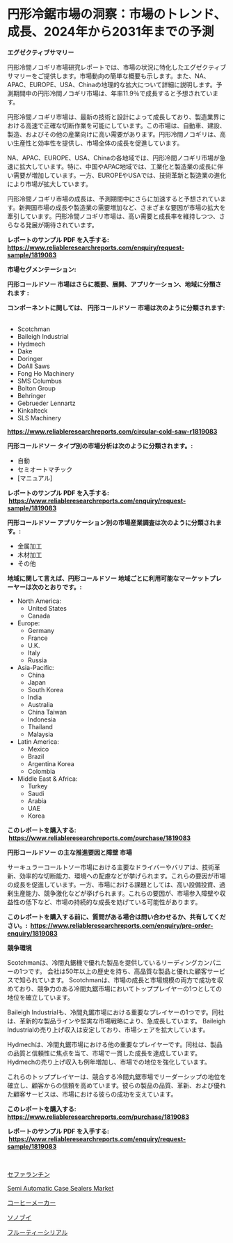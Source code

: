 <p><h1>円形冷鋸市場の洞察：市場のトレンド、成長、2024年から2031年までの予測</h1></p><p><strong>エグゼクティブサマリー</strong></p>
<p><p>円形冷間ノコギリ市場研究レポートでは、市場の状況に特化したエグゼクティブサマリーをご提供します。市場動向の簡単な概要も示します。また、NA、APAC、EUROPE、USA、Chinaの地理的な拡大について詳細に説明します。予測期間中の円形冷間ノコギリ市場は、年率11.9％で成長すると予想されています。</p><p>円形冷間ノコギリ市場は、最新の技術と設計によって成長しており、製造業界における高速で正確な切断作業を可能にしています。この市場は、自動車、建設、製造、およびその他の産業向けに高い需要があります。円形冷間ノコギリは、高い生産性と効率性を提供し、市場全体の成長を促進しています。</p><p>NA、APAC、EUROPE、USA、Chinaの各地域では、円形冷間ノコギリ市場が急速に拡大しています。特に、中国やAPAC地域では、工業化と製造業の成長に伴い需要が増加しています。一方、EUROPEやUSAでは、技術革新と製造業の進化により市場が拡大しています。</p><p>円形冷間ノコギリ市場の成長は、予測期間中にさらに加速すると予想されています。新興国市場の成長や製造業の需要増加など、さまざまな要因が市場の拡大を牽引しています。円形冷間ノコギリ市場は、高い需要と成長率を維持しつつ、さらなる発展が期待されています。</p></p>
<p><strong>レポートのサンプル PDF を入手する: <a href="https://www.reliableresearchreports.com/enquiry/request-sample/1819083">https://www.reliableresearchreports.com/enquiry/request-sample/1819083</a></strong></p>
<p><strong>市場セグメンテーション:</strong></p>
<p><strong> 円形コールドソー 市場はさらに概要、展開、アプリケーション、地域に分類されます :</strong></p>
<p><strong>コンポーネントに関しては、 円形コールドソー 市場は次のように分類されます: &nbsp;</strong></p>
<p><ul><li>Scotchman</li><li>Baileigh Industrial</li><li>Hydmech</li><li>Dake</li><li>Doringer</li><li>DoAll Saws</li><li>Fong Ho Machinery</li><li>SMS Columbus</li><li>Bolton Group</li><li>Behringer</li><li>Gebrueder Lennartz</li><li>Kinkalteck</li><li>SLS Machinery</li></ul></p>
<p><strong><a href="https://www.reliableresearchreports.com/circular-cold-saw-r1819083">https://www.reliableresearchreports.com/circular-cold-saw-r1819083</a></strong></p>
<p><strong> 円形コールドソー タイプ別の市場分析は次のように分類されます。:</strong></p>
<p><ul><li>自動</li><li>セミオートマチック</li><li>[マニュアル]</li></ul></p>
<p><strong>レポートのサンプル PDF を入手する: &nbsp;<a href="https://www.reliableresearchreports.com/enquiry/request-sample/1819083">https://www.reliableresearchreports.com/enquiry/request-sample/1819083</a></strong></p>
<p><strong> 円形コールドソー アプリケーション別の市場産業調査は次のように分類されます。:</strong></p>
<p><ul><li>金属加工</li><li>木材加工</li><li>その他</li></ul></p>
<p><strong>地域に関して言えば、円形コールドソー 地域ごとに利用可能なマーケットプレーヤーは次のとおりです。:</strong></p>
<p><ul>
    <li>
        North America:
        <ul>
            <li>United States</li>
            <li>Canada</li>
        </ul>
    </li>
    <li>
        Europe:
        <ul>
            <li>Germany</li>
            <li>France</li>
            <li>U.K.</li>
            <li>Italy</li>
            <li>Russia</li>
        </ul>
    </li>
    <li>
        Asia-Pacific:
        <ul>
            <li>China</li>
            <li>Japan</li>
            <li>South Korea</li>
            <li>India</li>
            <li>Australia</li>
            <li>China Taiwan</li>
            <li>Indonesia</li>
            <li>Thailand</li>
            <li>Malaysia</li>
        </ul>
    </li>
    <li>
        Latin America:
        <ul>
            <li>Mexico</li>
            <li>Brazil</li>
            <li>Argentina Korea</li>
            <li>Colombia</li>
        </ul>
    </li>
    <li>
        Middle East & Africa:
        <ul>
            <li>Turkey</li>
            <li>Saudi</li>
            <li>Arabia</li>
            <li>UAE</li>
            <li>Korea</li>
        </ul>
    </li>
    </ul></p>
<p><strong>このレポートを購入する: &nbsp;<a href="https://www.reliableresearchreports.com/purchase/1819083">https://www.reliableresearchreports.com/purchase/1819083</a></strong></p>
<p><strong>円形コールドソー の主な推進要因と障壁 市場</strong></p>
<p><p>サーキュラーコールトソー市場における主要なドライバーやバリアは、技術革新、効率的な切断能力、環境への配慮などが挙げられます。これらの要因が市場の成長を促進しています。一方、市場における課題としては、高い設備投資、過剰生産能力、競争激化などが挙げられます。これらの要因が、市場参入障壁や収益性の低下など、市場の持続的な成長を妨げている可能性があります。</p></p>
<p><strong>このレポートを購入する前に、質問がある場合は問い合わせるか、共有してください。:&nbsp; <a href="https://www.reliableresearchreports.com/enquiry/pre-order-enquiry/1819083">https://www.reliableresearchreports.com/enquiry/pre-order-enquiry/1819083</a></strong></p>
<p><strong>競争環境</strong></p>
<p><p>Scotchmanは、冷間丸鋸機で優れた製品を提供しているリーディングカンパニーの1つです。 会社は50年以上の歴史を持ち、高品質な製品と優れた顧客サービスで知られています。 Scotchmanは、市場の成長と市場規模の両方で成功を収めており、競争力のある冷間丸鋸市場においてトッププレイヤーの1つとしての地位を確立しています。</p><p>Baileigh Industrialも、冷間丸鋸市場における重要なプレイヤーの1つです。同社は、革新的な製品ラインや堅実な市場戦略により、急成長しています。 Baileigh Industrialの売り上げ収入は安定しており、市場シェアを拡大しています。</p><p>Hydmechは、冷間丸鋸市場における他の重要なプレイヤーです。同社は、製品の品質と信頼性に焦点を当て、市場で一貫した成長を達成しています。 Hydmechの売り上げ収入も例年増加し、市場での地位を強化しています。</p><p>これらのトッププレイヤーは、競合する冷間丸鋸市場でリーダーシップの地位を確立し、顧客からの信頼を高めています。彼らの製品の品質、革新、および優れた顧客サービスは、市場における彼らの成功を支えています。</p></p>
<p><strong>このレポートを購入する: &nbsp; <a href="https://www.reliableresearchreports.com/purchase/1819083">https://www.reliableresearchreports.com/purchase/1819083</a></strong></p>
<p><strong>レポートのサンプル PDF を入手する: &nbsp;<a href="https://www.reliableresearchreports.com/enquiry/request-sample/1819083">https://www.reliableresearchreports.com/enquiry/request-sample/1819083</a></strong><strong></strong></p>
<p>&nbsp;</p>
<p><p><a href="https://github.com/RodHoppe07/Market-Research-Report-List-1/blob/main/669387729477.md">セファランチン</a></p><p><a href="https://github.com/mbisetmhermsr/Market-Research-Report-List-2/blob/main/semi-automatic-case-sealers-market.md">Semi Automatic Case Sealers Market</a></p><p><a href="https://medium.com/@elmorunolfsson2023/%E3%82%B3%E3%83%BC%E3%83%92%E3%83%BC%E3%83%A1%E3%83%BC%E3%82%AB%E3%83%BC%E5%B8%82%E5%A0%B4-%E7%AB%B6%E4%BA%89%E5%88%86%E6%9E%90-%E5%B8%82%E5%A0%B4%E5%8B%95%E5%90%91-2031%E5%B9%B4%E3%81%BE%E3%81%A7%E3%81%AE%E4%BA%88%E6%B8%AC-23a1e6c4dcf9">コーヒーメーカー</a></p><p><a href="https://medium.com/@terrellconn2023/%E3%81%9D%E3%81%AE%E3%83%96%E3%82%A4%E5%B8%82%E5%A0%B4-%E3%82%BF%E3%82%A4%E3%83%97-%E3%82%A2%E3%83%97%E3%83%AA%E3%82%B1%E3%83%BC%E3%82%B7%E3%83%A7%E3%83%B3-%E5%9C%B0%E7%90%86%E3%81%AB%E3%82%88%E3%82%8B%E5%8C%85%E6%8B%AC%E7%9A%84%E3%81%AA%E8%A9%95%E4%BE%A1-d38888d2400d">ソノブイ</a></p><p><a href="https://github.com/laurenreichert/Market-Research-Report-List-1/blob/main/661458629476.md">フルーティーシリアル</a></p></p>